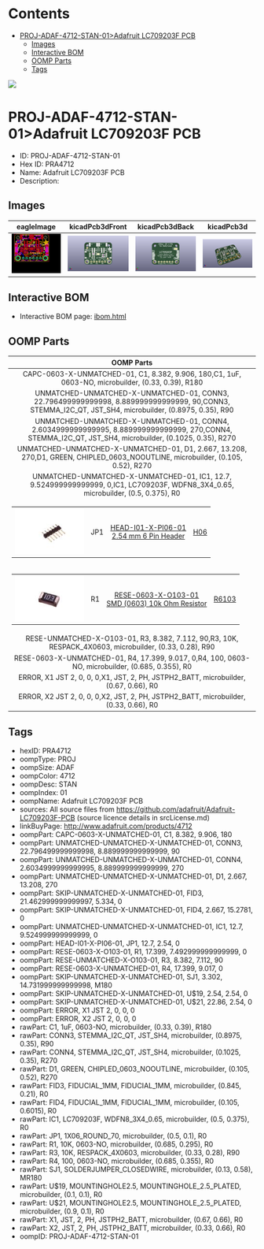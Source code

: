 



Contents
========

* [PROJ-ADAF-4712-STAN-01>Adafruit LC709203F PCB](#proj-adaf-4712-stan-01adafruit-lc709203f-pcb)
	* [Images](#images)
	* [Interactive BOM](#interactive-bom)
	* [OOMP Parts](#oomp-parts)
	* [Tags](#tags)
  
![][im]
# PROJ-ADAF-4712-STAN-01>Adafruit LC709203F PCB

- ID: PROJ-ADAF-4712-STAN-01
- Hex ID: PRA4712
- Name: Adafruit LC709203F PCB
- Description: 

## Images
  
  

|eagleImage|kicadPcb3dFront|kicadPcb3dBack|kicadPcb3d|
| :---: | :---: | :---: | :---: |
|[![eagleImage](eagleImage_140.png)](eagleImage_600.png)|[![kicadPcb3dFront](kicadPcb3dFront_140.png)](kicadPcb3dFront_600.png)|[![kicadPcb3dBack](kicadPcb3dBack_140.png)](kicadPcb3dBack_600.png)|[![kicadPcb3d](kicadPcb3d_140.png)](kicadPcb3d_600.png)|

## Interactive BOM

- Interactive BOM page: [ibom.html](kicad/bom/ibom.html)

## OOMP Parts
  

|OOMP Parts|
| :---: |
|CAPC-0603-X-UNMATCHED-01, C1, 8.382, 9.906, 180,C1, 1uF, 0603-NO, microbuilder, (0.33, 0.39), R180|
|UNMATCHED-UNMATCHED-X-UNMATCHED-01, CONN3, 22.796499999999998, 8.889999999999999, 90,CONN3, STEMMA_I2C_QT, JST_SH4, microbuilder, (0.8975, 0.35), R90|
|UNMATCHED-UNMATCHED-X-UNMATCHED-01, CONN4, 2.6034999999999995, 8.889999999999999, 270,CONN4, STEMMA_I2C_QT, JST_SH4, microbuilder, (0.1025, 0.35), R270|
|UNMATCHED-UNMATCHED-X-UNMATCHED-01, D1, 2.667, 13.208, 270,D1, GREEN, CHIPLED_0603_NOOUTLINE, microbuilder, (0.105, 0.52), R270|
|UNMATCHED-UNMATCHED-X-UNMATCHED-01, IC1, 12.7, 9.524999999999999, 0,IC1, LC709203F, WDFN8_3X4_0.65, microbuilder, (0.5, 0.375), R0|
|<table><tr><td>![HEAD-I01-X-PI06-01](https://raw.githubusercontent.com/oomlout/oomlout_OOMP_parts/main/HEAD-I01-X-PI06-01/image_140.jpg)</td><td> JP1</td><td>[HEAD-I01-X-PI06-01<br>2.54 mm 6 Pin Header](https://github.com/oomlout/oomlout_OOMP_parts/tree/main/HEAD-I01-X-PI06-01/)</td><td>[H06](https://github.com/oomlout/oomlout_OOMP_parts/tree/main/HEAD-I01-X-PI06-01/)</td></tr></table>|
|<table><tr><td>![RESE-0603-X-O103-01](https://raw.githubusercontent.com/oomlout/oomlout_OOMP_parts/main/RESE-0603-X-O103-01/image_140.jpg)</td><td> R1</td><td>[RESE-0603-X-O103-01<br>SMD (0603) 10k Ohm Resistor](https://github.com/oomlout/oomlout_OOMP_parts/tree/main/RESE-0603-X-O103-01/)</td><td>[R6103](https://github.com/oomlout/oomlout_OOMP_parts/tree/main/RESE-0603-X-O103-01/)</td></tr></table>|
|RESE-UNMATCHED-X-O103-01, R3, 8.382, 7.112, 90,R3, 10K, RESPACK_4X0603, microbuilder, (0.33, 0.28), R90|
|RESE-0603-X-UNMATCHED-01, R4, 17.399, 9.017, 0,R4, 100, 0603-NO, microbuilder, (0.685, 0.355), R0|
|ERROR, X1 JST 2, 0, 0, 0,X1, JST, 2, PH, JSTPH2_BATT, microbuilder, (0.67, 0.66), R0|
|ERROR, X2 JST 2, 0, 0, 0,X2, JST, 2, PH, JSTPH2_BATT, microbuilder, (0.33, 0.66), R0|

## Tags

- hexID: PRA4712
- oompType: PROJ
- oompSize: ADAF
- oompColor: 4712
- oompDesc: STAN
- oompIndex: 01
- oompName: Adafruit LC709203F PCB
- sources: All source files from https://github.com/adafruit/Adafruit-LC709203F-PCB (source licence details in srcLicense.md)
- linkBuyPage: http://www.adafruit.com/products/4712
- oompPart: CAPC-0603-X-UNMATCHED-01, C1, 8.382, 9.906, 180
- oompPart: UNMATCHED-UNMATCHED-X-UNMATCHED-01, CONN3, 22.796499999999998, 8.889999999999999, 90
- oompPart: UNMATCHED-UNMATCHED-X-UNMATCHED-01, CONN4, 2.6034999999999995, 8.889999999999999, 270
- oompPart: UNMATCHED-UNMATCHED-X-UNMATCHED-01, D1, 2.667, 13.208, 270
- oompPart: SKIP-UNMATCHED-X-UNMATCHED-01, FID3, 21.462999999999997, 5.334, 0
- oompPart: SKIP-UNMATCHED-X-UNMATCHED-01, FID4, 2.667, 15.2781, 0
- oompPart: UNMATCHED-UNMATCHED-X-UNMATCHED-01, IC1, 12.7, 9.524999999999999, 0
- oompPart: HEAD-I01-X-PI06-01, JP1, 12.7, 2.54, 0
- oompPart: RESE-0603-X-O103-01, R1, 17.399, 7.492999999999999, 0
- oompPart: RESE-UNMATCHED-X-O103-01, R3, 8.382, 7.112, 90
- oompPart: RESE-0603-X-UNMATCHED-01, R4, 17.399, 9.017, 0
- oompPart: SKIP-UNMATCHED-X-UNMATCHED-01, SJ1, 3.302, 14.731999999999998, M180
- oompPart: SKIP-UNMATCHED-X-UNMATCHED-01, U$19, 2.54, 2.54, 0
- oompPart: SKIP-UNMATCHED-X-UNMATCHED-01, U$21, 22.86, 2.54, 0
- oompPart: ERROR, X1 JST 2, 0, 0, 0
- oompPart: ERROR, X2 JST 2, 0, 0, 0
- rawPart: C1, 1uF, 0603-NO, microbuilder, (0.33, 0.39), R180
- rawPart: CONN3, STEMMA_I2C_QT, JST_SH4, microbuilder, (0.8975, 0.35), R90
- rawPart: CONN4, STEMMA_I2C_QT, JST_SH4, microbuilder, (0.1025, 0.35), R270
- rawPart: D1, GREEN, CHIPLED_0603_NOOUTLINE, microbuilder, (0.105, 0.52), R270
- rawPart: FID3, FIDUCIAL_1MM, FIDUCIAL_1MM, microbuilder, (0.845, 0.21), R0
- rawPart: FID4, FIDUCIAL_1MM, FIDUCIAL_1MM, microbuilder, (0.105, 0.6015), R0
- rawPart: IC1, LC709203F, WDFN8_3X4_0.65, microbuilder, (0.5, 0.375), R0
- rawPart: JP1, 1X06_ROUND_70, microbuilder, (0.5, 0.1), R0
- rawPart: R1, 10K, 0603-NO, microbuilder, (0.685, 0.295), R0
- rawPart: R3, 10K, RESPACK_4X0603, microbuilder, (0.33, 0.28), R90
- rawPart: R4, 100, 0603-NO, microbuilder, (0.685, 0.355), R0
- rawPart: SJ1, SOLDERJUMPER_CLOSEDWIRE, microbuilder, (0.13, 0.58), MR180
- rawPart: U$19, MOUNTINGHOLE2.5, MOUNTINGHOLE_2.5_PLATED, microbuilder, (0.1, 0.1), R0
- rawPart: U$21, MOUNTINGHOLE2.5, MOUNTINGHOLE_2.5_PLATED, microbuilder, (0.9, 0.1), R0
- rawPart: X1, JST, 2, PH, JSTPH2_BATT, microbuilder, (0.67, 0.66), R0
- rawPart: X2, JST, 2, PH, JSTPH2_BATT, microbuilder, (0.33, 0.66), R0
- oompID: PROJ-ADAF-4712-STAN-01



[im]: kicadPcb3d_450.png
